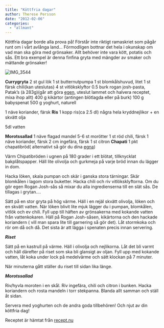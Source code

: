 ```yaml
---
title: "Köttfria dagar"
author: Therese Persson
date: "2012-02-06"
categories: 
  - "allmant"
---
```


Köttfria dagar borde alla prova på! Förstår inte riktigt ramaskriet som pågår runt om i vårt avlånga land... Förmodligen bottnar det hela i okunskap om vad man ska göra med grönsaker. Allt behöver inte vara kött, potatis och sås. Ett bra exempel är denna finfina gryta med mängder av smaker och mättande grönsaker!

![](/static/img/IMG_3544-1024x682.jpg "IMG_3544")

**Currygryta** 2 st gul lök 1 st butternutpumpa 1 st blomkålshuvud, litet 1 st färsk chili(kan uteslutas) 4 st vitlöksklyftor 0.5 burk rogan josh-pasta, Patak’s (à 283g)(går att göra [egen](https://www.tasteline.com/Recept/rogan_josh "egen"), uteslut lammet och halvera receptet, mixa ihop allt) 400 g kikärtor (antingen blötlagda eller på burk) 100 g babyspenat 500 g yoghurt, naturell

1 näve koriander, färsk **Ris** 1 kopp ris(ca 2.5 dl) några hela kryddnejlikor + en skvätt olja

5dl vatten

**Morotssallad** 1 näve flagad mandel 5-6 st morötter 1 st röd chili, färsk 1 näve koriander, färsk 2 cm ingefära, färsk 1 st citron **Chapati** 1 pkt chapatibröd( alternativt så gör du dina [egna](https://www.indien.nu/allt_om_indien/mat_dryck/recept/Chapati "egna"))

Värm Chipatibröden i ugnen på 180 grader i ett blötat, tillknycklat bakplåtspapper. Häll lite olivolja och gurkmeja på varje bröd innan du lägger in dom.

Hacka löken, skala pumpan och skär i ganska stora tärningar. Skär blomkålen i lagom stora buketter. Hacka chili och riv vitlöksklyftorna. Om du gör egen Rogan Josh-sås så mixar du alla ingredienserna till en slät sås. De tillagas i grytan....

Sätt på en stor gryta på hög värme. Häll i en rejäl skvätt olivolja, löken och en skvätt vatten. När löken blivit lite mjuk lägger du i pumpan, blomkålen, vitlök och ev chili. Fyll upp till häften av grönsakerna med kokande vatten från vattenkokaren. Häll på Rogan Josh-såsen, kikärtorna och den hackade koriandern ( vill man spara lite till garnering så gör det). Låt stormkoka och rör om då och då. Det sista är att lägga i spenaten precis innan servering.

_**Riset**_

Sätt på en kastrull på värme. Häll i olivolja och nejlikorna. Låt det bli varmt och häll därefter på riset som ska bli glansigt av oljan. Fyll upp med kokande vatten, låt koka under lock på medelvärme och sätt klockan på 7 minuter.

När minuterna gått ställer du riset till sidan lika länge.

_**Morotssallad**_

Riv/hyvla moroten i en skål. Riv ingefära, chili och citron i bunken. Hacka koriandern och rosta mandeln i torr stekpanna. Blanda allt samman och ställ åt sidan.

Servera med yoghurten och de andra goda tillbehören! Och njut av din köttfria dag!

Receptet är hämtat från [recept.nu](https://www.recept.nu//1.317969/jamie_oliver/soppor_grytor/artor/jamie_olivers_vegetariska_currygryta "recept.nu")
